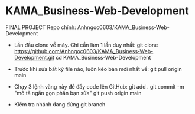 # KAMA_Business-Web-Development
FINAL PROJECT
Repo chính: Anhngoc0603/KAMA_Business-Web-Development

+ Lần đầu clone về máy. Chỉ cần làm 1 lần duy nhất:
git clone https://github.com/Anhngoc0603/KAMA_Business-Web-Development.git
cd KAMA_Business-Web-Development

+ Trước khi sửa bất kỳ file nào, luôn kéo bản mới nhất về:
git pull origin main

+ Chạy 3 lệnh vàng này để đẩy code lên GitHub:
git add .
git commit -m "mô tả ngắn gọn phần bạn sửa"
git push origin main

+ Kiểm tra nhánh đang đứng
git branch

